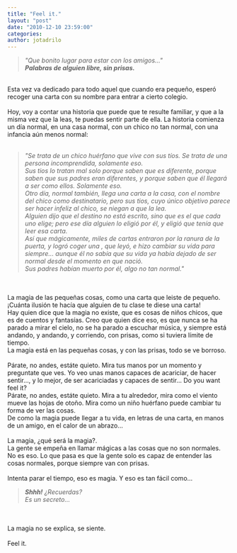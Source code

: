 ```yaml
---
title: "Feel it."
layout: "post"
date: "2010-12-10 23:59:00"
categories: 
author: jotadrilo
---
```


<div class="css-full-post-content js-full-post-content">
<blockquote><span style="font-style:italic;">"Que bonito lugar para estar con los amigos..." <br /><span style="font-weight:bold;">Palabras de alguien libre, sin prisas.</span></span></blockquote><br />Esta vez va dedicado para todo aquel que cuando era pequeño, esperó recoger una carta con su nombre para entrar a cierto colegio.<br /><br />Hoy, voy a contar una historia que puede que te resulte familiar, y que a la misma vez que la leas, te puedas sentir parte de ella. La historia comienza un día normal, en una casa normal, con un chico no tan normal, con una infancia aún menos normal:<br /><br /><blockquote><span style="font-style:italic;">"Se trata de un chico huérfano que vive con sus tíos. Se trata de una persona incomprendida, solamente eso. <br />Sus tios lo tratan mal solo porque saben que es diferente, porque saben que sus padres eran diferentes, y porque saben que él llegará a ser como ellos. Solamente eso.<br />Otro día, normal también, llega una carta a la casa, con el nombre del chico como destinatario, pero sus tios, cuyo único objetivo parece ser hacer infeliz al chico, se niegan a que la lea.<br />Alguien dijo que el destino no está escrito, sino que es el que cada uno elige; pero ese día alguien lo eligió por él, y eligió que tenía que leer esa carta. <br />Así que mágicamente, miles de cartas entraron por la ranura de la puerta, y logró coger una , que leyó, e hizo cambiar su vida para siempre... aunque él no sabía que su vida ya había dejado de ser normal desde el momento en que nació.<br />Sus padres habían muerto por él, algo no tan normal."</span></blockquote><br /><br />La magia de las pequeñas cosas, como una carta que leiste de pequeño. ¡Cuánta ilusión te hacía que alguien de tu clase te diese una carta! <br />Hay quien dice que la magia no existe, que es cosas de niños chicos, que es de cuentos y fantasías. Creo que quien dice eso, es que nunca se ha parado a mirar el cielo, no se ha parado a escuchar música, y siempre está andando, y andando, y corriendo, con prisas, como si tuviera límite de tiempo. <br />La magia está en las pequeñas cosas, y con las prisas, todo se ve borroso.<br /><br />Párate, no andes, estáte quieto. Mira tus manos por un momento y preguntate que ves. Yo veo unas manos capaces de acariciar, de hacer sentir..., y lo mejor, de ser acariciadas y capaces de sentir... Do you want feel it?<br />Párate, no andes, estáte quieto. Mira a tu alrededor, mira como el viento mueve las hojas de otoño. Mira como un niño huérfano puede cambiar tu forma de ver las cosas. <br />De como la magia puede llegar a tu vida, en letras de una carta, en manos de un amigo, en el calor de un abrazo...<br /><br />La magia, ¿qué será la magia?.<br />La gente se empeña en llamar mágicas a las cosas que no son normales. No es eso. Lo que pasa es que la gente solo es capaz de entender las cosas normales, porque siempre van con prisas.<br /><br />Intenta parar el tiempo, eso es magia. Y eso es tan fácil como...<br /><blockquote><span style="font-style:italic;"><span style="font-weight:bold;">Shhh!</span> ¿Recuerdas?<br />Es un secreto...</span></blockquote><br /><br />La magia no se explica, se siente.<br /><br />Feel it.
</div>